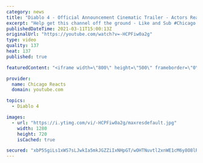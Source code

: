 ```yaml
---
category: news
title: "Diablo 4 - Official Announcement Cinematic Trailer - Actors React"
excerpt: "Help get this channel off the ground - Like and Sub #Chicago #Blind #React."
publishedDateTime: 2021-03-11T15:00:13Z
originalUrl: "https://youtube.com/watch?v=-HCPFiw0a2g"
type: video
quality: 137
heat: 137
published: true

featuredContent: "<iframe width=\"800\" height=\"500\" frameborder=\"0\" src=\"https://www.youtube.com/embed/-HCPFiw0a2g\" allow=\"accelerometer; autoplay; encrypted-media; gyroscope; picture-in-picture\" allowfullscreen></iframe>"

provider:
  name: Chicago Reacts
  domain: youtube.com

topics:
  - Diablo 4

images:
  - url: "https://i.ytimg.com/vi/-HCPFiw0a2g/maxresdefault.jpg"
    width: 1280
    height: 720
    isCached: true

secured: "xbP5SgiLs1xWS7sLJwkIa5mkJGZZiIxNHpGT/wOHTNuvtl2xnWE1cM6y8O8lRpomw/5GCgpHqIGjMwkzbo/TUWBWseEyafADK/mag2BtzwWh86XiYt5ro2EZwkfBJG3rWPgub58fr5UX+/w5DiLc8AT/4dJ9kyZu/YBd6gKlsl1jaxcWgHeylwOuWVjtdvXO+nQoisyYBaBndU9wT5OlFEPEL5zTd2oI2NFBfYZ1ImIAYVCQWh/DOo8Gms5m9M5Nh0lIplaMcV8XvDPCj/hY+MRV7gIMhYdyl+IH1vw9NqHP2nbyk96aJ44dAJ7aPQG/Xs396pUYJuISKzMhioZx4ZqhwDNIYI8i05S3AnInkr/EZ+LWwI3ypUNGar03TiNjmFoEELqfe8HjIwhJc0mOFEpthZWDn39HOm7zqT49ONmfx93i1M2dUOwZ+m3Ge07J;LaRwm/PYrWquP5nUt7FOaQ=="
---
```



